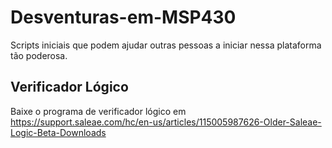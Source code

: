 # Desventuras-em-MSP430
Scripts iniciais que podem ajudar outras pessoas a iniciar nessa plataforma tão poderosa.


## Verificador Lógico
Baixe o programa de verificador lógico em https://support.saleae.com/hc/en-us/articles/115005987626-Older-Saleae-Logic-Beta-Downloads
